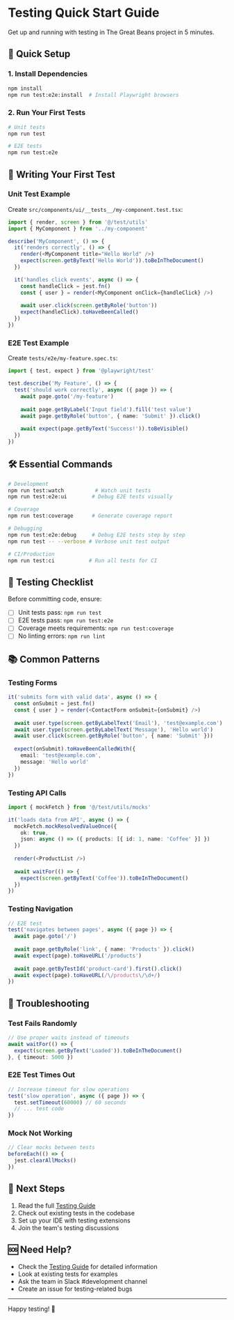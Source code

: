 # Testing Quick Start Guide

Get up and running with testing in The Great Beans project in 5 minutes.

## 🚀 Quick Setup

### 1. Install Dependencies
```bash
npm install
npm run test:e2e:install  # Install Playwright browsers
```

### 2. Run Your First Tests
```bash
# Unit tests
npm run test

# E2E tests
npm run test:e2e
```

## 📝 Writing Your First Test

### Unit Test Example
Create `src/components/ui/__tests__/my-component.test.tsx`:

```typescript
import { render, screen } from '@/test/utils'
import { MyComponent } from '../my-component'

describe('MyComponent', () => {
  it('renders correctly', () => {
    render(<MyComponent title="Hello World" />)
    expect(screen.getByText('Hello World')).toBeInTheDocument()
  })

  it('handles click events', async () => {
    const handleClick = jest.fn()
    const { user } = render(<MyComponent onClick={handleClick} />)
    
    await user.click(screen.getByRole('button'))
    expect(handleClick).toHaveBeenCalled()
  })
})
```

### E2E Test Example
Create `tests/e2e/my-feature.spec.ts`:

```typescript
import { test, expect } from '@playwright/test'

test.describe('My Feature', () => {
  test('should work correctly', async ({ page }) => {
    await page.goto('/my-feature')
    
    await page.getByLabel('Input field').fill('test value')
    await page.getByRole('button', { name: 'Submit' }).click()
    
    await expect(page.getByText('Success!')).toBeVisible()
  })
})
```

## 🛠️ Essential Commands

```bash
# Development
npm run test:watch          # Watch unit tests
npm run test:e2e:ui        # Debug E2E tests visually

# Coverage
npm run test:coverage      # Generate coverage report

# Debugging
npm run test:e2e:debug     # Debug E2E tests step by step
npm run test -- --verbose # Verbose unit test output

# CI/Production
npm run test:ci           # Run all tests for CI
```

## 🎯 Testing Checklist

Before committing code, ensure:

- [ ] Unit tests pass: `npm run test`
- [ ] E2E tests pass: `npm run test:e2e`
- [ ] Coverage meets requirements: `npm run test:coverage`
- [ ] No linting errors: `npm run lint`

## 📚 Common Patterns

### Testing Forms
```typescript
it('submits form with valid data', async () => {
  const onSubmit = jest.fn()
  const { user } = render(<ContactForm onSubmit={onSubmit} />)
  
  await user.type(screen.getByLabelText('Email'), 'test@example.com')
  await user.type(screen.getByLabelText('Message'), 'Hello world')
  await user.click(screen.getByRole('button', { name: 'Submit' }))
  
  expect(onSubmit).toHaveBeenCalledWith({
    email: 'test@example.com',
    message: 'Hello world'
  })
})
```

### Testing API Calls
```typescript
import { mockFetch } from '@/test/utils/mocks'

it('loads data from API', async () => {
  mockFetch.mockResolvedValueOnce({
    ok: true,
    json: async () => ({ products: [{ id: 1, name: 'Coffee' }] })
  })
  
  render(<ProductList />)
  
  await waitFor(() => {
    expect(screen.getByText('Coffee')).toBeInTheDocument()
  })
})
```

### Testing Navigation
```typescript
// E2E test
test('navigates between pages', async ({ page }) => {
  await page.goto('/')
  
  await page.getByRole('link', { name: 'Products' }).click()
  await expect(page).toHaveURL('/products')
  
  await page.getByTestId('product-card').first().click()
  await expect(page).toHaveURL(/\/products\/\d+/)
})
```

## 🔧 Troubleshooting

### Test Fails Randomly
```typescript
// Use proper waits instead of timeouts
await waitFor(() => {
  expect(screen.getByText('Loaded')).toBeInTheDocument()
}, { timeout: 5000 })
```

### E2E Test Times Out
```typescript
// Increase timeout for slow operations
test('slow operation', async ({ page }) => {
  test.setTimeout(60000) // 60 seconds
  // ... test code
})
```

### Mock Not Working
```typescript
// Clear mocks between tests
beforeEach(() => {
  jest.clearAllMocks()
})
```

## 📖 Next Steps

1. Read the full [Testing Guide](./TESTING.md)
2. Check out existing tests in the codebase
3. Set up your IDE with testing extensions
4. Join the team's testing discussions

## 🆘 Need Help?

- Check the [Testing Guide](./TESTING.md) for detailed information
- Look at existing tests for examples
- Ask the team in Slack #development channel
- Create an issue for testing-related bugs

---

Happy testing! 🧪